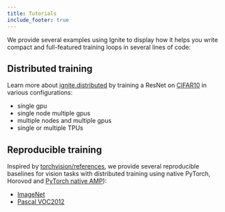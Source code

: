 ```yaml
---
title: Tutorials
include_footer: true
---
```


We provide several examples using Ignite to display how it helps you write compact and full-featured training loops in several lines of code:

## Distributed training

Learn more about [ignite.distributed]() by training a ResNet on [CIFAR10](https://github.com/pytorch/ignite/tree/master/examples/contrib/cifar10) in various configurations:

- single gpu
- single node multiple gpus
- multiple nodes and multiple gpus
- single or multiple TPUs

## Reproducible training

Inspired by [torchvision/references](https://github.com/pytorch/vision/tree/master/references),
we provide several reproducible baselines for vision tasks with distributed training using native PyTorch, Horovod and [PyTorch native AMP](https://pytorch.org/docs/stable/notes/amp_examples.html)):

-   [ImageNet](https://github.com/pytorch/ignite/tree/master/examples/references/classification/imagenet)
-   [Pascal VOC2012](https://github.com/pytorch/ignite/tree/master/examples/references/segmentation/pascal_voc2012)
